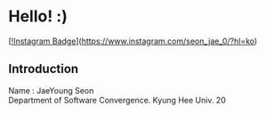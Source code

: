# Hello! :)
[[!Instagram Badge](http://img.shields.io/badge/Instagram-#E4405F?style=flat-square&logo=instagram&link=https://www.instagram.com/seon_jae_0/?hl=ko)](https://www.instagram.com/seon_jae_0/?hl=ko)
## Introduction
Name : JaeYoung Seon<br>
Department of Software Convergence. Kyung Hee Univ. 20

<!--
**tjswodud/tjswodud** is a ✨ _special_ ✨ repository because its `README.md` (this file) appears on your GitHub profile.

Here are some ideas to get you started:

- 🔭 I’m currently working on ...
- 🌱 I’m currently learning ...
- 👯 I’m looking to collaborate on ...
- 🤔 I’m looking for help with ...
- 💬 Ask me about ...
- 📫 How to reach me: ...
- 😄 Pronouns: ...
- ⚡ Fun fact: ...
-->
